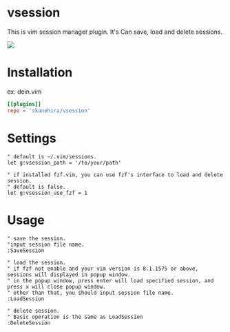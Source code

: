 # vsession
This is vim session manager plugin.
It's Can save, load and delete sessions.

![](screenshots/vsession.gif)

# Installation
ex: dein.vim

```toml
[[plugins]]
repo = 'skanehira/vsession'
```

# Settings
```vim
" default is ~/.vim/sessions.
let g:vsession_path = '/to/your/path'

" if installed fzf.vim, you can use fzf's interface to load and delete session.
" default is false.
let g:vsession_use_fzf = 1
```

# Usage
```vim
" save the session.
"input session file name.
:SaveSession

" load the session.
" if fzf not enable and your vim version is 8.1.1575 or above, sessions will displayed in popup window.
" in the popup window, press enter will load specified session, and press x will close popup window.
" other than that, you should input session file name.
:LoadSession

" delete session.
" Basic operation is the same as LoadSession
:DeleteSession
```
